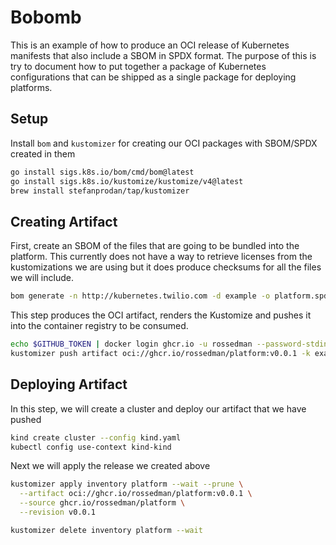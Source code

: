 # Bobomb

This is an example of how to produce an OCI release of Kubernetes manifests that also include a SBOM in SPDX format. The purpose of this is try to document how to put together a package of Kubernetes configurations that can be shipped as a single package for deploying platforms.

## Setup

Install `bom` and `kustomizer` for creating our OCI packages with SBOM/SPDX created in them

```sh
go install sigs.k8s.io/bom/cmd/bom@latest
go install sigs.k8s.io/kustomize/kustomize/v4@latest
brew install stefanprodan/tap/kustomizer
```

## Creating Artifact

First, create an SBOM of the files that are going to be bundled into the platform. This currently does not have a way to retrieve licenses from the kustomizations we are using but it does produce checksums for all the files we will include.

```sh
bom generate -n http://kubernetes.twilio.com -d example -o platform.spdx
```

This step produces the OCI artifact, renders the Kustomize and pushes it into the container registry to be consumed.

```sh
echo $GITHUB_TOKEN | docker login ghcr.io -u rossedman --password-stdin
kustomizer push artifact oci://ghcr.io/rossedman/platform:v0.0.1 -k example/platform
```

## Deploying Artifact

In this step, we will create a cluster and deploy our artifact that we have pushed

```sh
kind create cluster --config kind.yaml
kubectl config use-context kind-kind
```

Next we will apply the release we created above

```sh
kustomizer apply inventory platform --wait --prune \
  --artifact oci://ghcr.io/rossedman/platform:v0.0.1 \
  --source ghcr.io/rossedman/platform \
  --revision v0.0.1
```

```sh
kustomizer delete inventory platform --wait
```